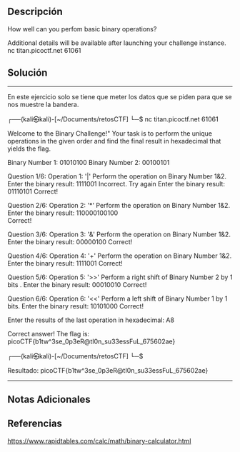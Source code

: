 ## Descripción

How well can you perfom basic binary operations?

Additional details will be available after launching your challenge instance.
nc titan.picoctf.net 61061

## Solución

***
En este ejercicio solo se tiene que meter los datos que se piden para que se nos muestre la bandera.

┌──(kali㉿kali)-[~/Documents/retosCTF]
└─$ nc titan.picoctf.net 61061

Welcome to the Binary Challenge!"
Your task is to perform the unique operations in the given order and find the final result in hexadecimal that yields the flag.

Binary Number 1: 01010100
Binary Number 2: 00100101


Question 1/6:
Operation 1: '|'
Perform the operation on Binary Number 1&2.
Enter the binary result: 1111001
Incorrect. Try again
Enter the binary result: 01110101
Correct!

Question 2/6:
Operation 2: '*'
Perform the operation on Binary Number 1&2.
Enter the binary result: 110000100100                        
Correct!

Question 3/6:
Operation 3: '&'
Perform the operation on Binary Number 1&2.
Enter the binary result: 00000100
Correct!

Question 4/6:
Operation 4: '+'
Perform the operation on Binary Number 1&2.
Enter the binary result: 1111001
Correct!

Question 5/6:
Operation 5: '>>'
Perform a right shift of Binary Number 2 by 1 bits .
Enter the binary result: 00010010
Correct!

Question 6/6:
Operation 6: '<<'
Perform a left shift of Binary Number 1 by 1 bits.
Enter the binary result: 10101000
Correct!

Enter the results of the last operation in hexadecimal: A8

Correct answer!
The flag is: picoCTF{b1tw^3se_0p3eR@tI0n_su33essFuL_675602ae}
                                                                        
┌──(kali㉿kali)-[~/Documents/retosCTF]
└─$ 

Resultado: picoCTF{b1tw^3se_0p3eR@tI0n_su33essFuL_675602ae}

***
## Notas Adicionales

## Referencias

https://www.rapidtables.com/calc/math/binary-calculator.html